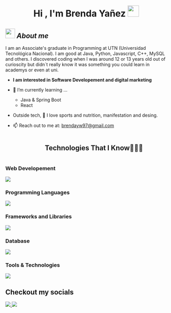 <h1 align="center">Hi , I'm Brenda Yañez <img src="https://media.giphy.com/media/hvRJCLFzcasrR4ia7z/giphy.gif" width="35"></h1>

## <img src="https://media.giphy.com/media/ObNTw8Uzwy6KQ/giphy.gif" width="30px">&nbsp;***About me***

I am an Associate's graduate in Programming at UTN (Universidad Tecnológica Nacional). I am good at Java, Python, Javascript, C++, MySQL and others. I discovered coding when I was around 12 or 13 years old out of curioscity but didn´t really know it was something you could learn in academys or even at uni.

* **I am interested in Software Developement and digital marketing**
- 🌱 I’m currently learning ...
  - Java & Spring Boot
  - React
- Outside tech, 📖 I love sports and nutrition, manifestation and desing.
- 📫 Reach out to me at: <a href="brendayw97@gmail.com">brendayw97@gmail.com</a>

  <div id="user-content-toc">
  <ul align="center">
    <summary><h2 style="display: inline-block">Technologies That I Know👨🏻‍💻</h2></summary>
  </ul>
</div>
<!--tech stack icons-->
<p align="center">
  <h3>Web Developement</h3>
  <a href="https://skillicons.dev">
    <img src="https://skillicons.dev/icons?i=html,css,bootstrap,js&perline=14" />
  </a>
</p>
<p align="center">
  <h3>Programming Languages</h3>
  <a href="https://skillicons.dev">
    <img src="https://skillicons.dev/icons?i=java,py,js,dart,cpp,cs&perline=14" />
  </a>
</p>
<p align="center">
  <h3>Frameworks and Libraries</h3>
  <a href="https://skillicons.dev">
    <img src="https://skillicons.dev/icons?i=spring,flask,express,flutter&perline=14" />
  </a>
</p>
<p align="center">
  <h3>Database</h3>
  <a  href="https://skillicons.dev">
    <img src="https://skillicons.dev/icons?i=mysql&perline=14" />
  </a>
</p>
<p align="center">
  <h3>Tools & Technologies</h3>
  <a href="https://skillicons.dev">
    <img src="https://skillicons.dev/icons?i=maven,nodejs,docker,postman,git,github&perline=14" />
  </a>
</p>

## Checkout my socials
<a href="https://www.instagram.com/brenda.yw/">
  <img src="https://img.shields.io/badge/Instagram-%23E4405F.svg?style=for-the-badge&logo=Instagram&logoColor=white" />
<a href="https://www.linkedin.com/in/brendayw/">
  <img src="https://img.shields.io/badge/linkedin-%230077B5.svg?style=for-the-badge&logo=linkedin&logoColor=white" />
<!---
brendayw/brendayw is a ✨ special ✨ repository because its `README.md` (this file) appears on your GitHub profile.
You can click the Preview link to take a look at your changes.
--->
